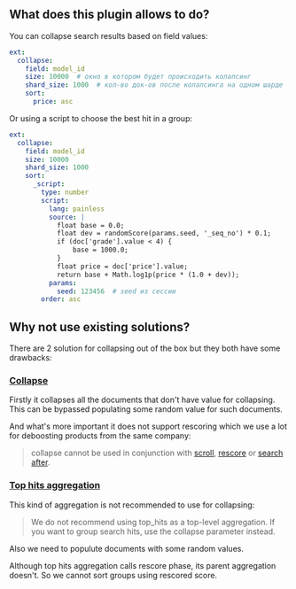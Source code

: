 ## What does this plugin allows to do?

You can collapse search results based on field values:

```yaml
ext:
  collapse:
    field: model_id
    size: 10000  # окно в котором будет происходить колапсинг
    shard_size: 1000  # кол-во док-ов после колапсинга на одном шарде
    sort:
      price: asc
```

Or using a script to choose the best hit in a group:
```yaml
ext:
  collapse:
    field: model_id
    size: 10000
    shard_size: 1000
    sort:
      _script:
        type: number
        script:
          lang: painless
          source: |
            float base = 0.0;
            float dev = randomScore(params.seed, '_seq_no') * 0.1;
            if (doc['grade'].value < 4) {
                base = 1000.0;
            }
            float price = doc['price'].value;           
            return base + Math.log1p(price * (1.0 + dev));
          params:
            seed: 123456  # seed из сессии
        order: asc
```

## Why not use existing solutions?

There are 2 solution for collapsing out of the box but they both have some drawbacks:

### [Collapse](https://www.elastic.co/guide/en/elasticsearch/reference/7.9/collapse-search-results.html)

Firstly it collapses all the documents that don't have value for collapsing. This can be bypassed populating some random value
for such documents.

And what's more important it does not support rescoring which we use a lot for deboosting products from the same company:

> collapse cannot be used in conjunction with 
[scroll](https://www.elastic.co/guide/en/elasticsearch/reference/7.9/paginate-search-results.html#scroll-search-results), 
[rescore](https://www.elastic.co/guide/en/elasticsearch/reference/current/filter-search-results.html#rescore) or 
[search after](https://www.elastic.co/guide/en/elasticsearch/reference/current/paginate-search-results.html#search-after).

### [Top hits aggregation](https://www.elastic.co/guide/en/elasticsearch/reference/current/search-aggregations-metrics-top-hits-aggregation.html)

This kind of aggregation is not recommended to use for collapsing:

> We do not recommend using top_hits as a top-level aggregation. If you want to group search hits, use the collapse parameter instead.

Also we need to populute documents with some random values.

Although top hits aggregation calls rescore phase, its parent aggregation doesn't. So we cannot sort groups using rescored score.
